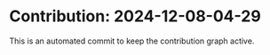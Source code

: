 # Contribution: 2024-12-08-04-29
This is an automated commit to keep the contribution graph active.

